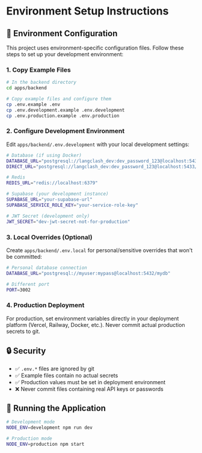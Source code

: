 # Environment Setup Instructions

## 🔧 Environment Configuration

This project uses environment-specific configuration files. Follow these steps to set up your development environment:

### 1. Copy Example Files

```bash
# In the backend directory
cd apps/backend

# Copy example files and configure them
cp .env.example .env
cp .env.development.example .env.development
cp .env.production.example .env.production
```

### 2. Configure Development Environment

Edit `apps/backend/.env.development` with your local development settings:

```bash
# Database (if using Docker)
DATABASE_URL="postgresql://langclash_dev:dev_password_123@localhost:5433/langclash_dev"
DIRECT_URL="postgresql://langclash_dev:dev_password_123@localhost:5433/langclash_dev"

# Redis
REDIS_URL="redis://localhost:6379"

# Supabase (your development instance)
SUPABASE_URL="your-supabase-url"
SUPABASE_SERVICE_ROLE_KEY="your-service-role-key"

# JWT Secret (development only)
JWT_SECRET="dev-jwt-secret-not-for-production"
```

### 3. Local Overrides (Optional)

Create `apps/backend/.env.local` for personal/sensitive overrides that won't be committed:

```bash
# Personal database connection
DATABASE_URL="postgresql://myuser:mypass@localhost:5432/mydb"

# Different port
PORT=3002
```

### 4. Production Deployment

For production, set environment variables directly in your deployment platform (Vercel, Railway, Docker, etc.). Never commit actual production secrets to git.

## 🔒 Security

- ✅ `.env.*` files are ignored by git
- ✅ Example files contain no actual secrets
- ✅ Production values must be set in deployment environment
- ❌ Never commit files containing real API keys or passwords

## 🚀 Running the Application

```bash
# Development mode
NODE_ENV=development npm run dev

# Production mode
NODE_ENV=production npm start
```